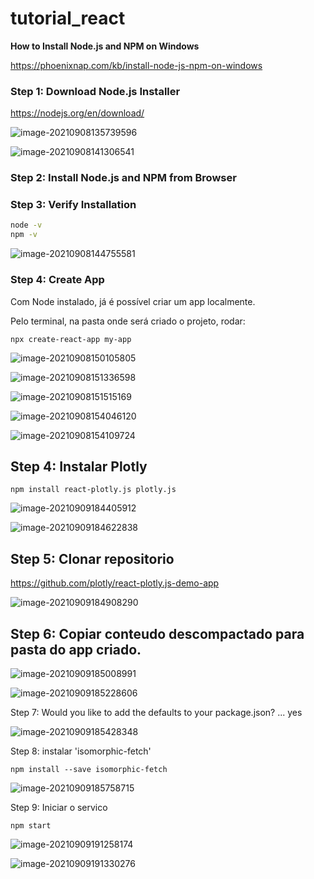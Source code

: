 # tutorial_react



**How to Install Node.js and NPM on Windows**

https://phoenixnap.com/kb/install-node-js-npm-on-windows

### Step 1: Download Node.js Installer

https://nodejs.org/en/download/

![image-20210908135739596](https://github.com/niltonmalves/tutorial_react/blob/main/imagens/image-20210908135739596.png?raw=true)



![image-20210908141306541](https://github.com/niltonmalves/tutorial_react/blob/main/imagens/image-20210908141306541.png?raw=True)

### Step 2: Install Node.js and NPM from Browser

### Step 3: Verify Installation

```bash
node -v
npm -v
```

![image-20210908144755581](https://github.com/niltonmalves/tutorial_react/blob/main/imagens/image-20210908144755581.png?raw=true)



### Step 4: Create App

Com Node instalado, já é possível criar um app localmente.

Pelo terminal, na pasta onde será criado o projeto, rodar:

`npx create-react-app my-app`

![image-20210908150105805](https://github.com/niltonmalves/tutorial_react/blob/main/imagens/image-20210908150105805.png?raw=true)

![image-20210908151336598](https://github.com/niltonmalves/tutorial_react/blob/main/imagens/image-20210908151336598.png?raw=true)

![image-20210908151515169](https://github.com/niltonmalves/tutorial_react/blob/main/imagens/image-20210908151515169.png?raw=true)

![image-20210908154046120](https://github.com/niltonmalves/tutorial_react/blob/main/imagens/image-20210908154046120.png?raw=true)

![image-20210908154109724](https://github.com/niltonmalves/tutorial_react/blob/main/imagens/image-20210908154109724.png?raw=true)



## Step 4: Instalar Plotly

`npm install react-plotly.js plotly.js`

![image-20210909184405912](https://github.com/niltonmalves/tutorial_react/blob/main/imagens/image-20210909184405912.png?raw=true)

![image-20210909184622838](https://github.com/niltonmalves/tutorial_react/blob/main/imagens/image-20210909184622838.png?raw=true)



## Step 5: Clonar repositorio

https://github.com/plotly/react-plotly.js-demo-app

![image-20210909184908290](https://github.com/niltonmalves/tutorial_react/blob/main/imagens/Inkedimage-20210909184908290_LI.jpg?raw=true)



## Step 6: Copiar conteudo descompactado para pasta do app criado.

![image-20210909185008991](https://github.com/niltonmalves/tutorial_react/blob/main/imagens/image-20210909185008991.png?raw=true)

![image-20210909185228606](https://github.com/niltonmalves/tutorial_react/blob/main/imagens/image-20210909185228606.png?raw=true)

Step 7: Would you like to add the defaults to your package.json? ... yes

![image-20210909185428348](https://github.com/niltonmalves/tutorial_react/blob/main/imagens/image-20210909185428348.png?raw=true)

Step 8: instalar 'isomorphic-fetch'

`npm install --save isomorphic-fetch`

![image-20210909185758715](https://github.com/niltonmalves/tutorial_react/blob/main/imagens/image-20210909185758715.png?raw=true)

Step 9: Iniciar o servico

`npm start`

![image-20210909191258174](https://github.com/niltonmalves/tutorial_react/blob/main/imagens/image-20210909191258174.png?raw=true)



![image-20210909191330276](https://github.com/niltonmalves/tutorial_react/blob/main/imagens/image-20210909191330276.png?raw=true)

